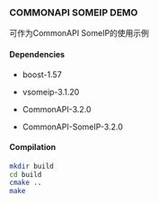 ### COMMONAPI SOMEIP DEMO

可作为CommonAPI SomeIP的使用示例

#### Dependencies

- boost-1.57

- vsomeip-3.1.20
- CommonAPI-3.2.0
- CommonAPI-SomeIP-3.2.0

#### Compilation

```bash
mkdir build
cd build
cmake ..
make
```

